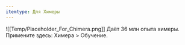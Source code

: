 ```yaml
---
itemtype: Для Химеры
---
```

![[Temp/Placeholder_For_Chimera.png]]
Даёт 36 млн опыта химеры. Примените здесь: Химера > Обучение.
